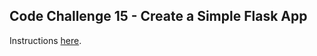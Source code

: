 ## Code Challenge 15 - Create a Simple Flask App

Instructions [here](https://pybit.es/articles/codechallenge15/).

